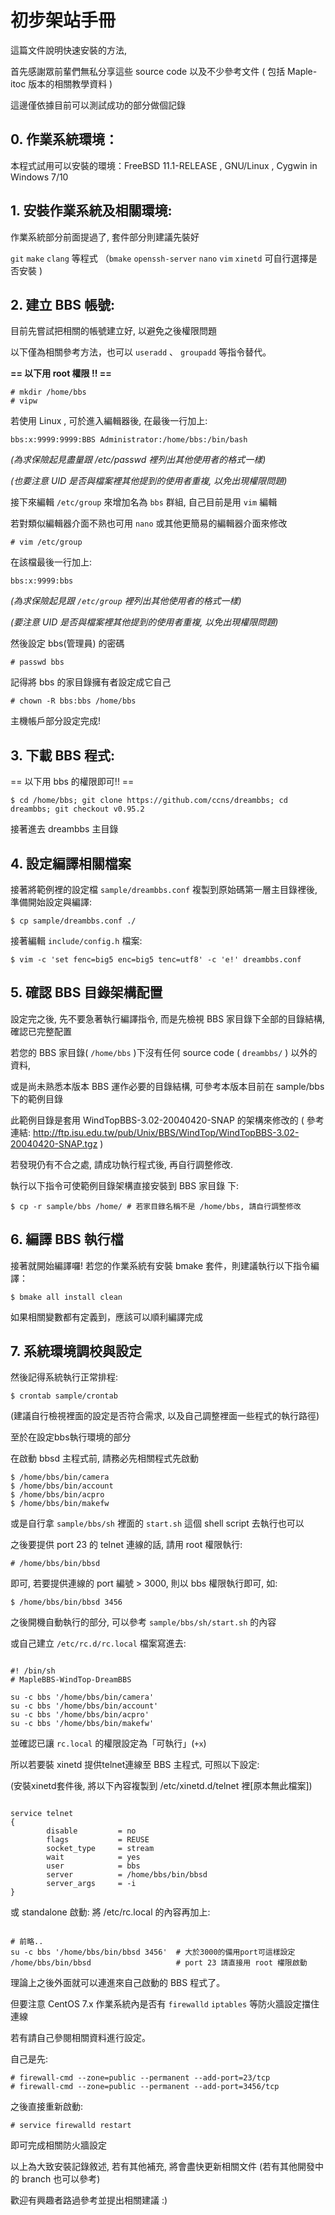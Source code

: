 # 初步架站手冊

這篇文件說明快速安裝的方法,

首先感謝眾前輩們無私分享這些 source code 以及不少參考文件 ( 包括 Maple-itoc 版本的相關教學資料 )

這邊僅依據目前可以測試成功的部分做個記錄


## 0. 作業系統環境：

本程式試用可以安裝的環境：FreeBSD 11.1-RELEASE , GNU/Linux , Cygwin in Windows 7/10

## 1. 安裝作業系統及相關環境:

作業系統部分前面提過了, 套件部分則建議先裝好 

`git` `make` `clang` 等程式 （`bmake` `openssh-server` `nano` `vim` `xinetd` 可自行選擇是否安裝 )

## 2. 建立 BBS 帳號:

目前先嘗試把相關的帳號建立好, 以避免之後權限問題

以下僅為相關參考方法，也可以 `useradd` 、 `groupadd` 等指令替代。


**== 以下用 root 權限 !! ==**

    # mkdir /home/bbs
    # vipw

若使用 Linux , 可於進入編輯器後, 在最後一行加上:

    bbs:x:9999:9999:BBS Administrator:/home/bbs:/bin/bash

*(為求保險起見盡量跟 /etc/passwd 裡列出其他使用者的格式一樣)*

*(也要注意 UID 是否與檔案裡其他提到的使用者重複, 以免出現權限問題)*


接下來編輯 `/etc/group` 來增加名為 `bbs` 群組, 自己目前是用 `vim` 編輯

若對類似編輯器介面不熟也可用 `nano` 或其他更簡易的編輯器介面來修改

    # vim /etc/group

在該檔最後一行加上:

    bbs:x:9999:bbs

*(為求保險起見跟 `/etc/group` 裡列出其他使用者的格式一樣)*

*(要注意 UID 是否與檔案裡其他提到的使用者重複, 以免出現權限問題)*


然後設定 bbs(管理員) 的密碼

    # passwd bbs

記得將 bbs 的家目錄擁有者設定成它自己

    # chown -R bbs:bbs /home/bbs

主機帳戶部分設定完成!


## 3. 下載 BBS 程式:

== 以下用 bbs 的權限即可!! ==

    $ cd /home/bbs; git clone https://github.com/ccns/dreambbs; cd dreambbs; git checkout v0.95.2

接著進去 dreambbs 主目錄

## 4. 設定編譯相關檔案

接著將範例裡的設定檔 `sample/dreambbs.conf` 複製到原始碼第一層主目錄裡後,
準備開始設定與編譯:

    $ cp sample/dreambbs.conf ./

接著編輯 `include/config.h` 檔案:

    $ vim -c 'set fenc=big5 enc=big5 tenc=utf8' -c 'e!' dreambbs.conf

## 5. 確認 BBS 目錄架構配置

設定完之後, 先不要急著執行編譯指令, 而是先檢視 BBS 家目錄下全部的目錄結構, 確認已完整配置

若您的 BBS 家目錄( `/home/bbs` )下沒有任何 source code ( `dreambbs/` ) 以外的資料, 

或是尚未熟悉本版本 BBS 運作必要的目錄結構, 可參考本版本目前在 sample/bbs 下的範例目錄

此範例目錄是套用 WindTopBBS-3.02-20040420-SNAP 的架構來修改的
( 參考連結: http://ftp.isu.edu.tw/pub/Unix/BBS/WindTop/WindTopBBS-3.02-20040420-SNAP.tgz )

若發現仍有不合之處, 請成功執行程式後, 再自行調整修改.

執行以下指令可使範例目錄架構直接安裝到 BBS 家目錄 下:

    $ cp -r sample/bbs /home/ # 若家目錄名稱不是 /home/bbs, 請自行調整修改

## 6. 編譯 BBS 執行檔

接著就開始編譯囉!
若您的作業系統有安裝 bmake 套件，則建議執行以下指令編譯：

    $ bmake all install clean

如果相關變數都有定義到，應該可以順利編譯完成

## 7. 系統環境調校與設定

然後記得系統執行正常排程:

    $ crontab sample/crontab

(建議自行檢視裡面的設定是否符合需求, 以及自己調整裡面一些程式的執行路徑)

至於在設定bbs執行環境的部分

在啟動 bbsd 主程式前, 請務必先相關程式先啟動

    $ /home/bbs/bin/camera
    $ /home/bbs/bin/account
    $ /home/bbs/bin/acpro
    $ /home/bbs/bin/makefw

或是自行拿 `sample/bbs/sh` 裡面的 `start.sh` 這個 shell script 去執行也可以

之後要提供 port 23 的 telnet 連線的話, 請用 root 權限執行:

    # /home/bbs/bin/bbsd

即可, 若要提供連線的 port 編號 > 3000, 則以 bbs 權限執行即可, 如:

    $ /home/bbs/bin/bbsd 3456

之後開機自動執行的部分, 可以參考 `sample/bbs/sh/start.sh` 的內容

或自己建立 `/etc/rc.d/rc.local` 檔案寫進去:

```

#! /bin/sh
# MapleBBS-WindTop-DreamBBS

su -c bbs '/home/bbs/bin/camera'
su -c bbs '/home/bbs/bin/account'
su -c bbs '/home/bbs/bin/acpro'
su -c bbs '/home/bbs/bin/makefw'

```

並確認已讓 `rc.local` 的權限設定為「可執行」(`+x`)

所以若要裝 xinetd 提供telnet連線至 BBS 主程式, 可照以下設定:

(安裝xinetd套件後, 將以下內容複製到 /etc/xinetd.d/telnet 裡[原本無此檔案])

```

service telnet
{
        disable         = no
        flags           = REUSE
        socket_type     = stream
        wait            = yes
        user            = bbs
        server          = /home/bbs/bin/bbsd
        server_args     = -i
}

```

或 standalone 啟動: 將 /etc/rc.local 的內容再加上:

```

# 前略..
su -c bbs '/home/bbs/bin/bbsd 3456'  # 大於3000的備用port可這樣設定
/home/bbs/bin/bbsd                   # port 23 請直接用 root 權限啟動

```

理論上之後外面就可以連進來自己啟動的 BBS 程式了。


但要注意 CentOS 7.x 作業系統內是否有 `firewalld` `iptables` 等防火牆設定擋住連線

若有請自己參閱相關資料進行設定。

自己是先:

    # firewall-cmd --zone=public --permanent --add-port=23/tcp
    # firewall-cmd --zone=public --permanent --add-port=3456/tcp

之後直接重新啟動:

    # service firewalld restart 

即可完成相關防火牆設定


以上為大致安裝記錄敘述, 若有其他補充, 將會盡快更新相關文件 (若有其他開發中的 branch 也可以參考)

歡迎有興趣者路過參考並提出相關建議 :)